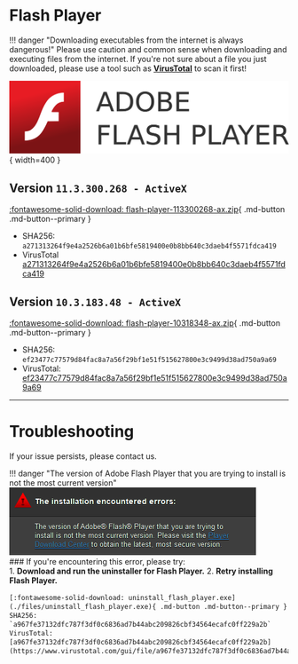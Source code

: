 # Flash Player

!!! danger  "Downloading executables from the internet is always dangerous!"
    Please use caution and common sense when downloading and executing files from the internet.
    If you're not sure about a file you just downloaded, please use a tool such as **[VirusTotal](https://www.virustotal.com)** to scan it first!

![Flash Player](./images/adobe-flash-player.svg){ width=400 }

## **Version** `11.3.300.268 - ActiveX`
[:fontawesome-solid-download: flash-player-113300268-ax.zip](./files/flash-player-113300268-ax.zip){ .md-button .md-button--primary }

- SHA256: `a271313264f9e4a2526b6a01b6bfe5819400e0b8bb640c3daeb4f5571fdca419`
- VirusTotal [a271313264f9e4a2526b6a01b6bfe5819400e0b8bb640c3daeb4f5571fdca419](https://www.virustotal.com/gui/file/a271313264f9e4a2526b6a01b6bfe5819400e0b8bb640c3daeb4f5571fdca419)

## **Version** `10.3.183.48 - ActiveX`
[:fontawesome-solid-download: flash-player-10318348-ax.zip](./files/flash-player-10318348-ax.zip){ .md-button .md-button--primary }

- SHA256: `ef23477c77579d84fac8a7a56f29bf1e51f515627800e3c9499d38ad750a9a69`
- VirusTotal: [ef23477c77579d84fac8a7a56f29bf1e51f515627800e3c9499d38ad750a9a69](https://www.virustotal.com/gui/file/ef23477c77579d84fac8a7a56f29bf1e51f515627800e3c9499d38ad750a9a69)

---

# **Troubleshooting**
If your issue persists, please contact us.

!!! danger "The version of Adobe Flash Player that you are trying to install is not the most current version"
    ![flash player version issue](./images/adobe-flash-player-version-issue.png)  
    ### If you're encountering this error, please try:  
    1. **Download and run the uninstaller for Flash Player.**
    2. **Retry installing Flash Player.**

    [:fontawesome-solid-download: uninstall_flash_player.exe](./files/uninstall_flash_player.exe){ .md-button .md-button--primary }  
    SHA256: `a967fe37132dfc787f3df0c6836ad7b44abc209826cbf34564ecafc0ff229a2b`  
    VirusTotal: [a967fe37132dfc787f3df0c6836ad7b44abc209826cbf34564ecafc0ff229a2b](https://www.virustotal.com/gui/file/a967fe37132dfc787f3df0c6836ad7b44abc209826cbf34564ecafc0ff229a2b)
